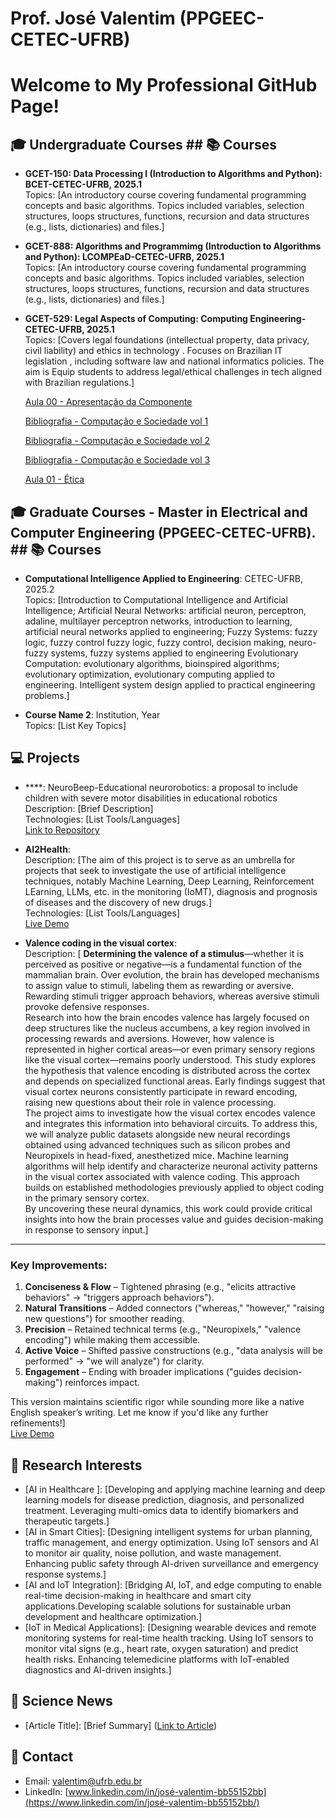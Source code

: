 # Prof. José Valentim (PPGEEC-CETEC-UFRB)
# Welcome to My Professional GitHub Page!

<!-- Hi, I'm Jose Valentim, a [Your Profession/Field] passionate about [Your Research Interests]. -->

## 🎓 Undergraduate Courses ## 📚 Courses
- **GCET-150: Data Processing I (Introduction to Algorithms and Python): BCET-CETEC-UFRB, 2025.1**  
  Topics: [An introductory course covering fundamental programming concepts and basic algorithms. Topics included variables, selection structures, loops structures,  functions, recursion and data structures (e.g., lists, dictionaries) and files.]

- **GCET-888: Algorithms and Programmimg (Introduction to Algorithms and Python): LCOMPEaD-CETEC-UFRB, 2025.1**  
  Topics: [An introductory course covering fundamental programming concepts and basic algorithms. Topics included variables, selection structures, loops structures,  functions, recursion and data structures (e.g., lists, dictionaries) and files.]

<!-- For details about my undergraduate courses, including data processing and introductory programming in Python, check out the [Courses Page](pd1.md). -->
- **GCET-529: Legal Aspects of Computing: Computing Engineering-CETEC-UFRB, 2025.1**  
  Topics: [Covers legal foundations (intellectual property, data privacy, civil liability) and ethics in technology .
Focuses on Brazilian IT legislation , including software law and national informatics policies. The aim is Equip students to address legal/ethical challenges in tech aligned with Brazilian regulations.]

  [Aula 00 - Apresentação da Componente](https://github.com/valentimfilhouk/valentimfilho/raw/main/AspectosLegaisPComputação.pdf)

  [Bibliografia - Computação e Sociedade vol 1](https://github.com/valentimfilhouk/valentimfilho/raw/main/computacao_sociedade_1.pdf)

  [Bibliografia - Computação e Sociedade vol 2](https://github.com/valentimfilhouk/valentimfilho/raw/main/computacao_sociedade_2.pdf)

  [Bibliografia - Computação e Sociedade vol 3](https://github.com/valentimfilhouk/valentimfilho/raw/main/computacao_sociedade_3.pdf)
  
  [Aula 01 - Ética](https://github.com/valentimfilhouk/valentimfilho/raw/main/AspectosLegaisPComputaçãoAula01.pdf)
  
## 🎓 Graduate Courses - Master in Electrical and Computer Engineering (PPGEEC-CETEC-UFRB). ## 📚 Courses
- **Computational Intelligence Applied to Engineering**: CETEC-UFRB, 2025.2   
  Topics: [Introduction to Computational Intelligence and Artificial Intelligence; Artificial Neural Networks:
artificial neuron, perceptron, adaline, multilayer perceptron networks, introduction to
learning, artificial neural networks applied to engineering; Fuzzy Systems: fuzzy logic, fuzzy control
fuzzy logic, fuzzy control, decision making, neuro-fuzzy systems, fuzzy systems applied to engineering
Evolutionary Computation: evolutionary algorithms, bioinspired algorithms;
evolutionary optimization, evolutionary computing applied to engineering. Intelligent
system design applied to practical engineering problems.]


- **Course Name 2**: Institution, Year  
  Topics: [List Key Topics]


## 💻 Projects
- ****:  NeuroBeep-Educational neurorobotics: a proposal to include children with severe motor disabilities in educational robotics
  Description: [Brief Description]  
  Technologies: [List Tools/Languages]  
  [Link to Repository](https://github.com/your-repo-link)

- **AI2Health**:  
  Description: [The aim of this project is to serve as an umbrella for projects that seek to investigate the use of artificial intelligence techniques, notably Machine Learning, Deep Learning, Reinforcement LEarning, LLMs, etc. in the monitoring (IoMT), diagnosis and prognosis of diseases and the discovery of new drugs.]  
  Technologies: [List Tools/Languages]  
  [Live Demo](https://your-demo-link)

- **Valence coding in the visual cortex**:  
  Description: [
**Determining the valence of a stimulus**—whether it is perceived as positive or negative—is a fundamental function of the mammalian brain. Over evolution, the brain has developed mechanisms to assign value to stimuli, labeling them as rewarding or aversive. Rewarding stimuli trigger approach behaviors, whereas aversive stimuli provoke defensive responses.  
Research into how the brain encodes valence has largely focused on deep structures like the nucleus accumbens, a key region involved in processing rewards and aversions. However, how valence is represented in higher cortical areas—or even primary sensory regions like the visual cortex—remains poorly understood. This study explores the hypothesis that valence encoding is distributed across the cortex and depends on specialized functional areas. Early findings suggest that visual cortex neurons consistently participate in reward encoding, raising new questions about their role in valence processing.  
The project aims to investigate how the visual cortex encodes valence and integrates this information into behavioral circuits. To address this, we will analyze public datasets alongside new neural recordings obtained using advanced techniques such as silicon probes and Neuropixels in head-fixed, anesthetized mice. Machine learning algorithms will help identify and characterize neuronal activity patterns in the visual cortex associated with valence coding. This approach builds on established methodologies previously applied to object coding in the primary sensory cortex.  
By uncovering these neural dynamics, this work could provide critical insights into how the brain processes value and guides decision-making in response to sensory input.]

---  

### Key Improvements:  
1. **Conciseness & Flow** – Tightened phrasing (e.g., "elicits attractive behaviors" → "triggers approach behaviors").  
2. **Natural Transitions** – Added connectors ("whereas," "however," "raising new questions") for smoother reading.  
3. **Precision** – Retained technical terms (e.g., "Neuropixels," "valence encoding") while making them accessible.  
4. **Active Voice** – Shifted passive constructions (e.g., "data analysis will be performed" → "we will analyze") for clarity.  
5. **Engagement** – Ending with broader implications ("guides decision-making") reinforces impact.  

This version maintains scientific rigor while sounding more like a native English speaker’s writing. Let me know if you'd like any further refinements!]  
  [Live Demo](https://your-demo-link)
  
## 🔬 Research Interests
- [AI in Healthcare ]: [Developing and applying machine learning and deep learning models for disease prediction, diagnosis, and personalized treatment. Leveraging multi-omics data to identify biomarkers and therapeutic targets.]
- [AI in Smart Cities]: [Designing intelligent systems for urban planning, traffic management, and energy optimization.
Using IoT sensors and AI to monitor air quality, noise pollution, and waste management.
Enhancing public safety through AI-driven surveillance and emergency response systems.]
- [AI and IoT Integration]: [Bridging AI, IoT, and edge computing to enable real-time decision-making in healthcare and smart city applications.Developing scalable solutions for sustainable urban development and healthcare optimization.]
- [IoT in Medical Applications]: [Designing wearable devices and remote monitoring systems for real-time health tracking.
Using IoT sensors to monitor vital signs (e.g., heart rate, oxygen saturation) and predict health risks.
Enhancing telemedicine platforms with IoT-enabled diagnostics and AI-driven insights.]
  

## 📰 Science News
- [Article Title]: [Brief Summary] ([Link to Article](https://article-link))

## 📧 Contact
- Email: [valentim@ufrb.edu.br](mailto:your-email@example.com)
- LinkedIn: [www.linkedin.com/in/josé-valentim-bb55152bb](https://www.linkedin.com/in/josé-valentim-bb55152bb/)
